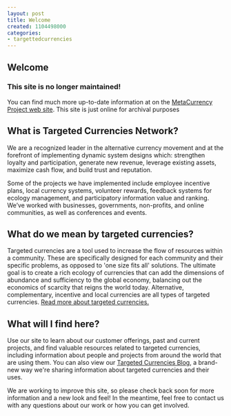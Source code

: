 ```yaml
---
layout: post
title: Welcome
created: 1104498000
categories:
- targettedcurrencies
---
```

## Welcome

### This site is no longer maintained!

You can find much more up-to-date information at on the [MetaCurrency Project web site](http://metacurrency.org/). This site is just online for archival purposes

## What is Targeted Currencies Network?

We are a recognized leader in the alternative currency movement and at the forefront of implementing dynamic system designs which: strengthen loyalty and participation, generate new revenue, leverage existing assets, maximize cash flow, and build trust and reputation.

Some of the projects we have implemented include employee incentive plans, local currency systems, volunteer rewards, feedback systems for ecology management, and participatory information value and ranking. We’ve worked with businesses, governments, non-profits, and online communities, as well as conferences and events.

## What do we mean by targeted currencies?

Targeted currencies are a tool used to increase the flow of resources within a community. These are specifically designed for each community and their specific problems, as opposed to 'one size fits all' solutions. The ultimate goal is to create a rich ecology of currencies that can add the dimensions of abundance and sufficiency to the global economy, balancing out the economics of scarcity that reigns the world today. Alternative, complementary, incentive and local currencies are all types of targeted currencies. [Read more about targeted currencies.](http://targetedcurrencies.net/moreabouttargetedcurrencies)

## What will I find here?

Use our site to learn about our customer offerings, past and current projects, and find valuable resources related to targeted currencies, including information about people and projects from around the world that are using them. You can also view our [Targeted Currencies Blog](http://targetedcurrencies.net/node), a brand-new way we're sharing information about targeted currencies and their uses.

We are working to improve this site, so please check back soon for more information and a new look and feel! In the meantime, feel free to contact us with any questions about our work or how you can get involved.
